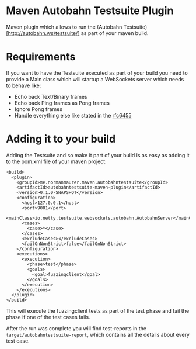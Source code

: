 Maven Autobahn Testsuite Plugin
==============================

Maven plugin which allows to run the (Autobahn Testsuite)[http://autobahn.ws/testsuite/] as part of your maven build.

# Requirements
If you want to have the Testsuite executed as part of your build you need to provide a Main class which will
startup a WebSockets server which needs to behave like:

* Echo back Text/Binary frames
* Echo back Ping frames as Pong frames
* Ignore Pong frames
* Handle everything else like stated in the [rfc6455](http://tools.ietf.org/html/rfc6455)


# Adding it to your build
Adding the Testsuite and so make it part of your build is as easy as adding it to the pom.xml file of your
maven project:

    <build>
      <plugin>
        <groupId>me.normanmaurer.maven.autobahntestsuite</groupId>
        <artifactId>autobahntestsuite-maven-plugin</artifactId>
        <version>0.1.0-SNAPSHOT</version>
        <configuration>
          <host>127.0.0.1</host>
          <port>9001</port>
          <mainClass>io.netty.testsuite.websockets.autobahn.AutobahnServer</mainClass>
          <cases>
            <case>*</case>
          </cases>
          <excludeCases></excludeCases>
          <failOnNonStrict>false</failOnNonStrict>
        </configuration>
        <executions>
          <execution>
            <phase>test</phase>
            <goals>
              <goal>fuzzingclient</goal>
            </goals>
          </execution>
        </executions>
      </plugin>
    </build>


This will execute the fuzzingclient tests as part of the test phase and fail the phase if one of the test cases
fails.

After the run was complete you will find test-reports in the `target/autobahntestsuite-report`, which contains all
the details about every test case.


